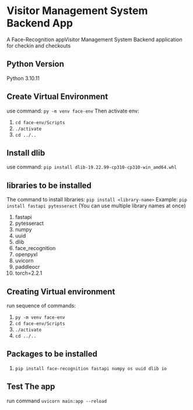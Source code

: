 # Visitor Management System Backend App

A Face-Recognition appVisitor Management System Backend application for checkin and checkouts

## Python Version

Python 3.10.11

## Create Virtual Environment

use command: `py -m venv face-env`
Then activate env:

1. `cd face-env/Scripts`
2. `./activate`
3. `cd ../..`

## Install dlib

use command: `pip install dlib-19.22.99-cp310-cp310-win_amd64.whl`

## libraries to be installed

The command to install libraries: `pip install <library-name>`
Example: `pip install fastapi pytesseract` (You can use multiple library names at once)

1. fastapi
2. pytesseract
3. numpy
4. uuid
5. dlib
6. face_recognition
7. openpyxl
8. uvicorn
9. paddleocr
10. torch=2.2.1

## Creating Virtual environment

run sequence of commands:

1. `py -m venv face-env`
2. `cd face-env/Scripts`
3. `./activate`
4. `cd ../..`

## Packages to be installed

1. `pip install face-recognition fastapi numpy os uuid dlib io`

## Test The app

run command `uvicorn main:app --reload`
